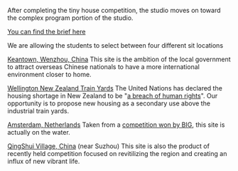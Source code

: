After completing the tiny house competition, the studio moves on toward the complex program portion of the studio.

[You can find the brief here](https://docs.google.com/document/d/e/2PACX-1vSiUvcwncV4u-hhnd7lg19kT2O5qE1Y2MLYdSMS9oiInFQYSv1glZgHB5idUDLKS8i05dJLPoQNxtzd/pub)

We are allowing the students to select between four different sit locations

[Keantown, Wenzhou, China](https://www.google.com.hk/maps/@27.917985,120.6533676,2525m/data=!3m1!1e3?hl=en) This site is the ambition of the local government to attract overseas Chinese nationals to have a more international environment closer to home.

[Wellington New Zealand Train Yards](https://www.google.com.hk/maps/@-41.2708116,174.7842754,1567a,35y,257.25h/data=!3m1!1e3?hl=en) The United Nations has declared the housing shortage in New Zealand to be "[a breach of human rights](https://www.scoop.co.nz/stories/AK2107/S00018/un-declares-new-zealands-housing-crisis-a-breach-of-human-rights.htm)". Our opportunity is to propose new housing as a secondary use above the industrial train yards. 

[Amsterdam, Netherlands](https://www.google.com.hk/maps/@52.3659308,4.9745966,5868m/data=!3m1!1e3?hl=en) Taken from a [competition won by BIG](https://www.archdaily.com/800457/big-and-barcode-win-competition-for-the-sluishuis-housing-development-in-amsterdam), this site is actually on the water. 

[QingShui Village, China](https://www.google.com.hk/maps/@31.435395,120.746082,3448m/data=!3m1!1e3?hl=en) (near Suzhou) This site is also the product of recently held competition focused on revitilizing the region and creating an influx of new vibrant life. 
